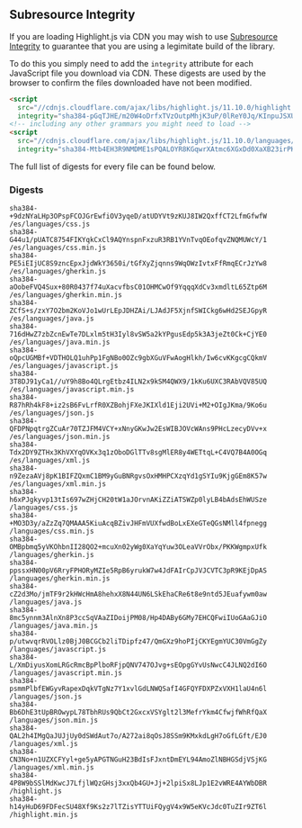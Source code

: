 ## Subresource Integrity

If you are loading Highlight.js via CDN you may wish to use [Subresource Integrity](https://developer.mozilla.org/en-US/docs/Web/Security/Subresource_Integrity) to guarantee that you are using a legimitate build of the library.

To do this you simply need to add the `integrity` attribute for each JavaScript file you download via CDN. These digests are used by the browser to confirm the files downloaded have not been modified.

```html
<script
  src="//cdnjs.cloudflare.com/ajax/libs/highlight.js/11.10.0/highlight.min.js"
  integrity="sha384-pGqTJHE/m20W4oDrfxTVzOutpMhjK3uP/0lReY0Jq/KInpuJSXUnk4WAYbciCLqT"></script>
<!-- including any other grammars you might need to load -->
<script
  src="//cdnjs.cloudflare.com/ajax/libs/highlight.js/11.10.0/languages/go.min.js"
  integrity="sha384-Mtb4EH3R9NMDME1sPQALOYR8KGqwrXAtmc6XGxDd0XaXB23irPKsuET0JjZt5utI"></script>
```

The full list of digests for every file can be found below.

### Digests

```
sha384-+9dzNYaLHp3OPspFCOJGrEwfiOV3yqeD/atUDYVt9zKUJ8IW2QxffCT2LfmGfwfW /es/languages/css.js
sha384-G44u1/pUATC8754FIKYqkCxCl9AQYnspnFxzuR3RB1YVnTvqOEofqvZNQMUWcY/1 /es/languages/css.min.js
sha384-PE5iEIjUC8S9zncEpxJjdWkY3650i/tGfXyZjqnns9WqOWzIvtxFfRmqECrJzYw8 /es/languages/gherkin.js
sha384-aOobeFVQ4Sux+80R0437f74uXacvfbsC01OHMCwOf9YqqqXdCv3xmdltL65Ztp6M /es/languages/gherkin.min.js
sha384-ZCfS+s/zxY7O2bm2KoVJo1wUrLEpJDHZAi/LJAdJF5XjnfSWICkg6wHd2SEJGpyR /es/languages/java.js
sha384-716dHwZ7zbZcnEwTe7DLxlm5tH3Iyl8vSW5a2kYPgusEdp5k3A3jeZt0Ck+CjYE0 /es/languages/java.min.js
sha384-oQpcUGMBf+VDTHOLQ1uhPp1FgNBo0OZc9gbXGuVFwAogHlkh/Iw6cvKKgcgCQkmV /es/languages/javascript.js
sha384-3T8DJ91yCa1//uY9h8Bo4QLrgEtbz4ILN2x9kSM4QWX9/1kKu6UXC3RAbVQV85UQ /es/languages/javascript.min.js
sha384-R87hRh4kF8+iz2sB6FvLrfR0XZBohjFXeJKIXld1Eji2UVi+M2+OIgJKma/9Ko6u /es/languages/json.js
sha384-QFDPNpqtrgZCuAr70TZJFM4VCY+xNnyGKwJw2EsWIBJOVcWAns9PHcLzecyDVv+x /es/languages/json.min.js
sha384-Tdx2DY9ZTHx3KhVXYqOVKx3q1zOboDGlTTv8sgMlER8y4WETtqL+C4VQ7B4A0OGq /es/languages/xml.js
sha384-n9ZezaAVj8pK1BIFZQxmC1BM9yGuBNRgvsOxHMHPCXzqYd1gSYIu9KjgGEm8K57w /es/languages/xml.min.js
sha384-h6xPJgkyvp13tIs697wZHjCH20tW1aJOrvnAKiZZiATSWZp0lyLB4bAdsEhWUSze /languages/css.js
sha384-+MO3D3y/aZzZq7QMAAA5KiuAcqBZivJHFmVUXfwdBoLxEXeGTeQGsNMll4fpnegg /languages/css.min.js
sha384-OMBpbmq5yVKOhbnII28QO2+mcuXn02yWg0XaYqYuw3OLeaVVrObx/PKKWgmpxUfk /languages/gherkin.js
sha384-ppssxHN00pV6RryFPHORyMZIe5RpB6yrukW7w4JdFAIrCpJVJCVTC3pR9KEjDpAS /languages/gherkin.min.js
sha384-cZ2d3Mo/jmTF9r2kHWcHmA8hehxX8N44UN6LSkEhaCRe6t8e9ntd5JEuafywm0aw /languages/java.js
sha384-8mc5ynnm3AlnXn8P3ccSqVAaZIDoijPM08/Hp4DABy6GMy7EHCQFwiIUoGAaGJiO /languages/java.min.js
sha384-p/utwvqrRVOLlz0BjJ0BCGCb2liTDipfz47/QmGXz9hoPIjCKYEgmYUC30VmGgZy /languages/javascript.js
sha384-L/XmDiyusXomLRGcRmcBpPlboRFjpQNV747OJvg+sEOpgGYvUsNwcC4JLNQ2dI6O /languages/javascript.min.js
sha384-psmmPlbfEWGyvRapexDqkVTgNz7Y1xvlGdLNWQSafI4GFQYFDXPZxVXH1laU4n6l /languages/json.js
sha384-Bb6DhE3tUpBROwypL78TbhRUs9QbCt2GxcxVSYglt2l3MefrYkm4CfwjfWhRfQaX /languages/json.min.js
sha384-QAL2h4IMgQaJUJjUy0dSWdAut7o/A272ai8qOsJ8SSm9KMxkdLgH7oGfLGft/EJ0 /languages/xml.js
sha384-CN3No+n1UZXCFYyl+ge5yAPGTNGuH23BdIsFJxntDmEYL94AmoZlNBHGSdjVSjKG /languages/xml.min.js
sha384-4P8W9bSSlMdKwcJ7LfjlWQzGHsj3xxQb4GU+Jj+2lpiSx8LJp1E2vWRE4AYWbDBR /highlight.js
sha384-h14yHuD69FDFecSU48Xf9Ks2z7lTZisYTTUiFQygV4x9W5eKVcJdc0TuZIr9ZT6l /highlight.min.js
```

